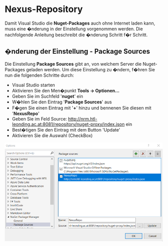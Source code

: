﻿# Nexus-Repository

Damit Visual Studio die **Nuget-Packages** auch ohne Internet laden kann, muss eine �nderung in der Einstellung vorgenommen werden. Die nachfolgende Anleitung beschreibt die �nderung Schritt f�r Schritt.

## �nderung der Einstellung - Package Sources

Die Einstellung **Package Sources** gibt an, von welchem Server die Nuget-Packages geladen werden. Um diese Einstellung zu �ndern, f�hren Sie nun die folgenden Schritte durch:  

* Visual Studio starten
* Aktivieren Sie den Men�punkt **Tools -> Optionen...**
* Geben Sie im Suchfeld '**nuget**' ein
* W�hlen Sie den Eintrag '**Package Sources**' aus  
* F�gen Sie einen Eintrag mit '**+**' hinzu und bennenen Sie diesen mit '**NexusRepo**'  
* Geben Sie im Feld Source: http://nrm.htl-leonding.ac.at:8081/repository/nuget-proxy/index.json
ein  
* Best�tigen Sie den Eintrag mit dem Button 'Update'  
* Aktivieren Sie die Auswahl (CheckBox)
 
![Screenshot](Screenshot.png)
